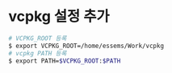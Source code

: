 
# vcpkg 설정 추가
```bash
# VCPKG_ROOT 등록 
$ export VCPKG_ROOT=/home/essems/Work/vcpkg
# vcpkg PATH 등록
$ export PATH=$VCPKG_ROOT:$PATH 
```